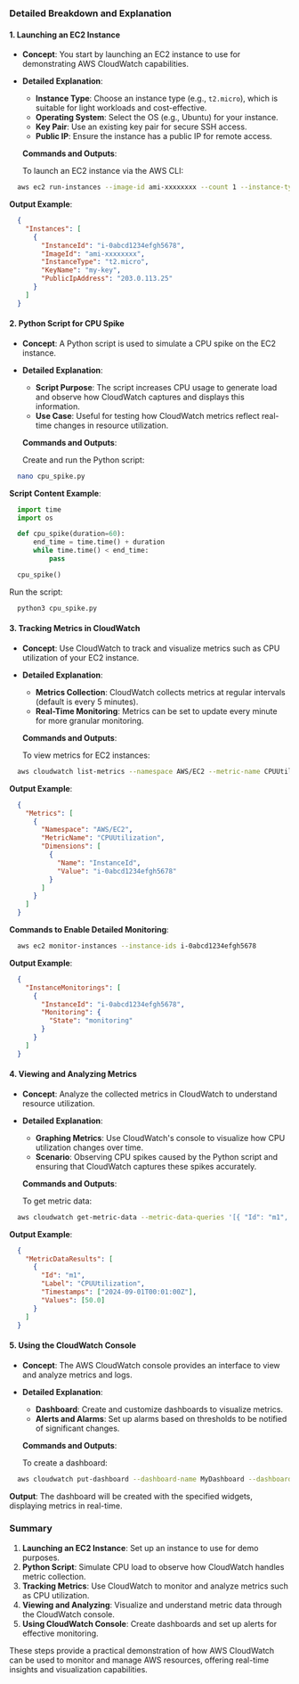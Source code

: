 ### Detailed Breakdown and Explanation

#### 1. **Launching an EC2 Instance**

- **Concept**: You start by launching an EC2 instance to use for demonstrating AWS CloudWatch capabilities.
- **Detailed Explanation**:
  - **Instance Type**: Choose an instance type (e.g., `t2.micro`), which is suitable for light workloads and cost-effective.
  - **Operating System**: Select the OS (e.g., Ubuntu) for your instance.
  - **Key Pair**: Use an existing key pair for secure SSH access.
  - **Public IP**: Ensure the instance has a public IP for remote access.

  **Commands and Outputs**:

  To launch an EC2 instance via the AWS CLI:
```bash
  aws ec2 run-instances --image-id ami-xxxxxxxx --count 1 --instance-type t2.micro --key-name my-key --security-group-ids sg-xxxxxxxx --subnet-id subnet-xxxxxxxx
```

  **Output Example**:
```json
  {
    "Instances": [
      {
        "InstanceId": "i-0abcd1234efgh5678",
        "ImageId": "ami-xxxxxxxx",
        "InstanceType": "t2.micro",
        "KeyName": "my-key",
        "PublicIpAddress": "203.0.113.25"
      }
    ]
  }
```

#### 2. **Python Script for CPU Spike**

- **Concept**: A Python script is used to simulate a CPU spike on the EC2 instance.
- **Detailed Explanation**:
  - **Script Purpose**: The script increases CPU usage to generate load and observe how CloudWatch captures and displays this information.
  - **Use Case**: Useful for testing how CloudWatch metrics reflect real-time changes in resource utilization.

  **Commands and Outputs**:

  Create and run the Python script:
```bash
  nano cpu_spike.py
```

  **Script Content Example**:
```python
  import time
  import os

  def cpu_spike(duration=60):
      end_time = time.time() + duration
      while time.time() < end_time:
          pass

  cpu_spike()
```

  Run the script:
```bash
  python3 cpu_spike.py
```

#### 3. **Tracking Metrics in CloudWatch**

- **Concept**: Use CloudWatch to track and visualize metrics such as CPU utilization of your EC2 instance.
- **Detailed Explanation**:
  - **Metrics Collection**: CloudWatch collects metrics at regular intervals (default is every 5 minutes).
  - **Real-Time Monitoring**: Metrics can be set to update every minute for more granular monitoring.

  **Commands and Outputs**:

  To view metrics for EC2 instances:
```bash
  aws cloudwatch list-metrics --namespace AWS/EC2 --metric-name CPUUtilization
```

  **Output Example**:
```json
  {
    "Metrics": [
      {
        "Namespace": "AWS/EC2",
        "MetricName": "CPUUtilization",
        "Dimensions": [
          {
            "Name": "InstanceId",
            "Value": "i-0abcd1234efgh5678"
          }
        ]
      }
    ]
  }
```

  **Commands to Enable Detailed Monitoring**:
```bash
  aws ec2 monitor-instances --instance-ids i-0abcd1234efgh5678
```

  **Output Example**:
```json
  {
    "InstanceMonitorings": [
      {
        "InstanceId": "i-0abcd1234efgh5678",
        "Monitoring": {
          "State": "monitoring"
        }
      }
    ]
  }
```

#### 4. **Viewing and Analyzing Metrics**

- **Concept**: Analyze the collected metrics in CloudWatch to understand resource utilization.
- **Detailed Explanation**:
  - **Graphing Metrics**: Use CloudWatch's console to visualize how CPU utilization changes over time.
  - **Scenario**: Observing CPU spikes caused by the Python script and ensuring that CloudWatch captures these spikes accurately.

  **Commands and Outputs**:

  To get metric data:
```bash
  aws cloudwatch get-metric-data --metric-data-queries '[{ "Id": "m1", "MetricStat": { "Metric": { "Namespace": "AWS/EC2", "MetricName": "CPUUtilization", "Dimensions": [{"Name": "InstanceId", "Value": "i-0abcd1234efgh5678"}] }, "Period": 60, "Stat": "Average" }, "ReturnData": true }]' --start-time 2024-09-01T00:00:00Z --end-time 2024-09-02T00:00:00Z
```

  **Output Example**:
```json
  {
    "MetricDataResults": [
      {
        "Id": "m1",
        "Label": "CPUUtilization",
        "Timestamps": ["2024-09-01T00:01:00Z"],
        "Values": [50.0]
      }
    ]
  }
```

#### 5. **Using the CloudWatch Console**

- **Concept**: The AWS CloudWatch console provides an interface to view and analyze metrics and logs.
- **Detailed Explanation**:
  - **Dashboard**: Create and customize dashboards to visualize metrics.
  - **Alerts and Alarms**: Set up alarms based on thresholds to be notified of significant changes.

  **Commands and Outputs**:

  To create a dashboard:
```bash
  aws cloudwatch put-dashboard --dashboard-name MyDashboard --dashboard-body '{"widgets":[{"type":"metric","x":0,"y":0,"width":24,"height":6,"properties":{"metrics":[["AWS/EC2","CPUUtilization","InstanceId","i-0abcd1234efgh5678"]],"period":60,"stat":"Average","region":"us-east-1"}}]}'
```

  **Output**: The dashboard will be created with the specified widgets, displaying metrics in real-time.

### Summary

1. **Launching an EC2 Instance**: Set up an instance to use for demo purposes.
2. **Python Script**: Simulate CPU load to observe how CloudWatch handles metric collection.
3. **Tracking Metrics**: Use CloudWatch to monitor and analyze metrics such as CPU utilization.
4. **Viewing and Analyzing**: Visualize and understand metric data through the CloudWatch console.
5. **Using CloudWatch Console**: Create dashboards and set up alerts for effective monitoring.

These steps provide a practical demonstration of how AWS CloudWatch can be used to monitor and manage AWS resources, offering real-time insights and visualization capabilities.